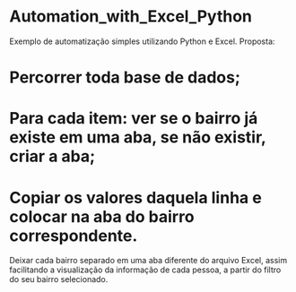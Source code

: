 # Automation_with_Excel_Python

Exemplo de automatização simples utilizando Python e Excel.
Proposta:
# Percorrer toda base de dados;
# Para cada item: ver se o bairro já existe em uma aba, se não existir, criar a aba;
# Copiar os valores daquela linha e colocar na aba do bairro correspondente.

Deixar cada bairro separado em uma aba diferente do arquivo Excel, assim facilitando a visualização da informação de cada pessoa, a partir do filtro do seu bairro selecionado.